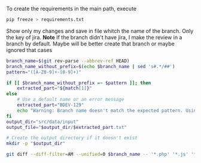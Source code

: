 To create the requirements in the main path, execute 

```python
pip freeze > requirements.txt
```


Show only my changes and save in file whitch the name of the branch. Only the key of jira. 
**Note** If the branch didn't have jira, I make the review in a branch by default. Maybe will be better create that 
branch or maybe ignored that cases
```bash
branch_name=$(git rev-parse --abbrev-ref HEAD)
branch_name_without_prefix=$(echo $branch_name | sed 's#.*/##')
pattern="([A-Z0-9]+-[0-9]+)"

if [[ $branch_name_without_prefix =~ $pattern ]]; then
    extracted_part="${match[1]}"
else
    # Use a default name or an error message
    extracted_part="BDEV-129"     
    echo "Warning: Branch name doesn't match the expected pattern. Using default name: $extracted_part"
fi
output_dir="src/data/input"
output_file="$output_dir/$extracted_part.txt"

# Create the output directory if it doesn't exist
mkdir -p "$output_dir"

git diff --diff-filter=AM --unified=0 $branch_name -- '*.php' '*.js' '*.py' >> "$output_file"
```

